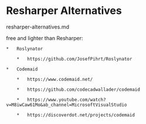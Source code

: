 # Resharper Alternatives

resharper-alternatives.md

free and lighter than Resharper:

    *   Roslynator

        *   https://github.com/JosefPihrt/Roslynator 

    *   Codemaid

        *   https://www.codemaid.net/

        *   https://github.com/codecadwallader/codemaid

        *   https://www.youtube.com/watch?v=M8iwCaw61Mo&ab_channel=MicrosoftVisualStudio

        *   https://discoverdot.net/projects/codemaid


